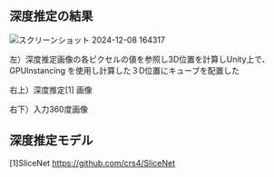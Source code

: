## 深度推定の結果
![スクリーンショット 2024-12-08 164317](https://github.com/user-attachments/assets/6fb438fb-2a15-4f67-8373-9a09c3d64ff9)

左）深度推定画像の各ピクセルの値を参照し3D位置を計算しUnity上で、GPUInstancing を使用し計算した３D位置にキューブを配置した

右上）深度推定[1] 画像

右下）入力360度画像



## 深度推定モデル

[1]SliceNet https://github.com/crs4/SliceNet
